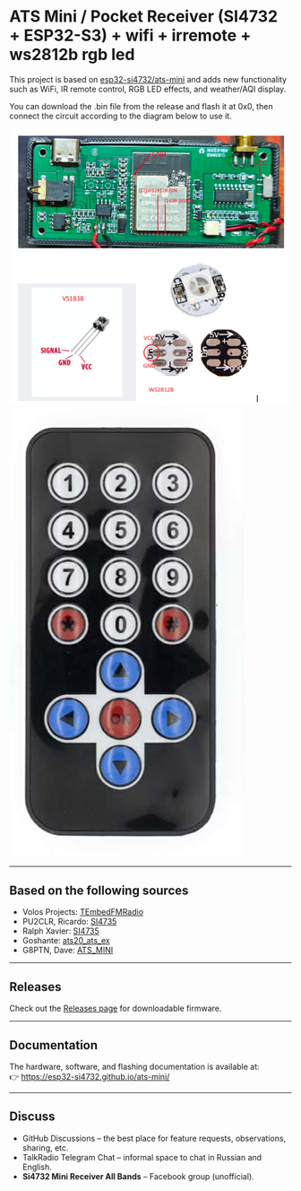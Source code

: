 # ATS Mini / Pocket Receiver (SI4732 + ESP32-S3) + wifi + irremote + ws2812b rgb led

This project is based on [esp32-si4732/ats-mini](https://github.com/esp32-si4732/ats-mini) and adds new functionality such as WiFi, IR remote control, RGB LED effects, and weather/AQI display.

You can download the .bin file from the release and flash it at 0x0, then connect the circuit according to the diagram below to use it.

![Circuit Diagram](https://raw.githubusercontent.com/kukkiksm/ats-mini-wifi/main/image/schem.png)
![IR Remote](https://raw.githubusercontent.com/kukkiksm/ats-mini-wifi/main/image/irremote.jpg)

---

## Based on the following sources

- Volos Projects: [TEmbedFMRadio](https://github.com/VolosR/TEmbedFMRadio)  
- PU2CLR, Ricardo: [SI4735](https://github.com/pu2clr/SI4735)  
- Ralph Xavier: [SI4735](https://github.com/ralphxavier/SI4735)  
- Goshante: [ats20_ats_ex](https://github.com/goshante/ats20_ats_ex)  
- G8PTN, Dave: [ATS_MINI](https://github.com/G8PTN/ATS_MINI)  

---

## Releases

Check out the [Releases page](../../releases) for downloadable firmware.

---

## Documentation

The hardware, software, and flashing documentation is available at:  
👉 https://esp32-si4732.github.io/ats-mini/

---

## Discuss

- GitHub Discussions – the best place for feature requests, observations, sharing, etc.  
- TalkRadio Telegram Chat – informal space to chat in Russian and English.  
- **Si4732 Mini Receiver All Bands** – Facebook group (unofficial).
